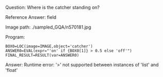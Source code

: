 Question: Where is the catcher standing on?

Reference Answer: field

Image path: ./sampled_GQA/n570181.jpg

Program:

```
BOX0=LOC(image=IMAGE,object='catcher')
ANSWER0=EVAL(expr="'on' if {BOX0[1]} > 0.5 else 'off'")
FINAL_RESULT=RESULT(var=ANSWER0)
```
Answer: Runtime error: '>' not supported between instances of 'list' and 'float'

